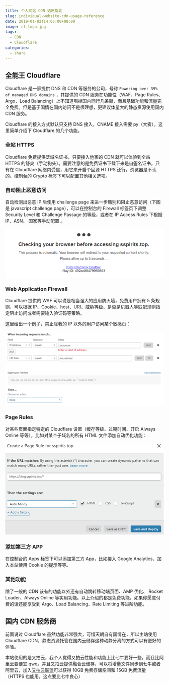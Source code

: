 ```yaml
---
title: 个人网站 CDN 选用指北
slug: individual-website-cdn-usage-reference
date: 2019-01-02T14:05:00+08:00
image: cf_logo.jpg
tags:
  - CDN
  - Cloudflare
categories:
  - share
---
```


## 全能王 Cloudflare
 
 Cloudflare 是一家提供 DNS 和 CDN 等服务的公司，号称 `Powering over 39% of managed DNS domains` ，其提供的 CDN 服务在功能性（WAF、Page Rules、Argo、Load Balancing）上不知道甩掉国内同行几条街，而且基础功能和流量完全免费。但是基于国情在国内访问不是很理想，更建议体量大的静态资源使用国内 CDN 服务。
 
 Cloudflare 的接入方式默认只支持 DNS 接入，CNAME 接入需要 py（大雾）。这里简单介绍下 Cloudflare 的几个功能。
 
 ### 全站 HTTPS
 
 Cloudflare 免费提供泛域名证书，只要接入他家的 CDN 就可以体验到全站 HTTPS 的舒爽（手动狗头）。需要注意的是免费证书下载下来是自签名证书，只有在 Cloudflare 网络内受信，用它来开启个回源 HTTPS 还行，浏览器是不认的。控制台的 Crypto 标签下可以配置其他相关选项。
 
 ### 自动阻止恶意访问
 
 自动检测出恶意 IP 后使用 challenge page 来进一步甄别和阻止恶意访问（下图是 javascript challenge page），可以在控制台的 Firewall 标签页下调整 Security Level 和 Challenge Passage 的等级，或者在 IP Access Rules 下根据 IP、ASN、 国家等手动配置 。
 
 ![challenge page](cf_challenge_page.jpg)
 
 ### Web Application Firewall
 
 Cloudflare 提供的 WAF 可以说是相当强大的应用防火墙，免费用户拥有 5 条规则，可以根据 IP、Cookie、host、URI、威胁等级、是否是机器人等匹配规则指定阻止访问或者需要输入验证码等策略。
 
 这里给出一个例子，禁止除我的 IP 以外的用户访问某个敏感页：
 
 ![waf](cf_waf.jpg)
 
 ### Page Rules
 
 对某些页面指定特定的 Cloudflare 设置（缓存等级、过期时间、开启 Always Online 等等），比如对某个子域名的所有 HTML 文件添加自动优化功能：
 
 ![page rules](cf_page_rules.jpg)
 
 ### 添加第三方 APP
 
 在控制台的 Apps 标签下可以添加第三方 App，比如接入 Google Analytics、加入本站使用 Cookie 的提示等等。
 
 ### 其他功能
 
 除了一般的 CDN 该有的功能以外还有自动跳转移动端页面、AMP 优化、 Rocket Loader、Always Online 等实用功能。以上介绍的都是免费功能，如果你愿意付费的话还能享受到 Argo、Load Balancing、Rate Limiting 等进阶功能。
 
 ## 国内 CDN 服务商
 
 前面说过 Cloudflare 虽然功能非常强大，可惜天朝自有国情在，所以主站使用 Cloudflare CDN，静态资源托管在国内云储存这种动静分离的方式可以有更好的体验。
 
 本站使用的是又拍云，我个人觉得又拍云性能和功能上比七牛要好一些，而且比阿里云要便宜 qwq。并且又拍云提供融合云储存，可以将增量文件同步到七牛或者阿里云，加入[又拍云联盟](https://www.upyun.com/league)可以获得 10GB 免费存储空间和 15GB 免费流量（HTTPS 也能用，这点要比七牛良心）
 